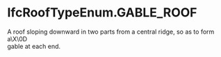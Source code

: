 IfcRoofTypeEnum.GABLE_ROOF
==========================
A roof sloping downward in two parts from a central ridge, so as to form
a\X\0D  
gable at each end.


